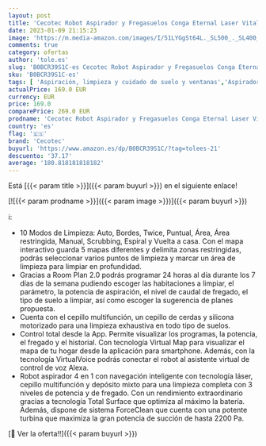 ```yaml
---
layout: post
title: 'Cecotec Robot Aspirador y Fregasuelos Conga Eternal Laser Vital. 110 Minutos de Autonomía  2200 Pa  3 Niveles de Potencia  Cepillo Multifunción  10 Modos  App  Asistente Virtual Alexa'
date: 2023-01-09 21:15:23
image: 'https://m.media-amazon.com/images/I/51LYGgSt64L._SL500_._SL400_.jpg'
comments: true
category: ofertas
author: 'tole.es'
slug: 'B0BCR39S1C-es Cecotec Robot Aspirador y Fregasuelos Conga Eternal Laser...'
sku: 'B0BCR39S1C-es'
tags: [ 'Aspiración, limpieza y cuidado de suelo y ventanas','Aspiradoras','Hogar y cocina','Robots aspiradores','alexa','cecotec','🇪🇸', ]
actualPrice: 169.0 EUR
currency: EUR
price: 169.0
comparePrice: 269.0 EUR
prodname: 'Cecotec Robot Aspirador y Fregasuelos Conga Eternal Laser Vital. 110 Minutos de Autonomía  2200 Pa  3 Niveles de Potencia  Cepillo Multifunción  10 Modos  App  Asistente Virtual Alexa'
country: 'es'
flag: '🇪🇸'
brand: 'Cecotec'
buyurl: 'https://www.amazon.es/dp/B0BCR39S1C/?tag=tolees-21'
descuento: '37.17'
average: '180.818181818182'
---
```


Está [{{< param title >}}]({{< param buyurl >}}) en el siguiente enlace!

[![{{< param prodname >}}]({{< param image >}})]({{< param buyurl >}})

ℹ️:

- 10 Modos de Limpieza: Auto, Bordes, Twice, Puntual, Área, Área restringida, Manual, Scrubbing, Espiral y Vuelta a casa. Con el mapa interactivo guarda 5 mapas diferentes y delimita zonas restringidas, podrás seleccionar varios puntos de limpieza y marcar un área de limpieza para limpiar en profundidad.
- Gracias a Room Plan 2.0 podrás programar 24 horas al día durante los 7 días de la semana pudiendo escoger las habitaciones a limpiar, el parámetro, la potencia de aspiración, el nivel de caudal de fregado, el tipo de suelo a limpiar, así como escoger la sugerencia de planes propuesta.
- Cuenta con el cepillo multifunción, un cepillo de cerdas y silicona motorizado para una limpieza exhaustiva en todo tipo de suelos.
- Control total desde la App. Permite visualizar los programas, la potencia, el fregado y el historial. Con tecnología Virtual Map para visualizar el mapa de tu hogar desde la aplicación para smartphone. Además, con la tecnología VirtualVoice podrás conectar el robot al asistente virtual de control de voz Alexa.
- Robot aspirador 4 en 1 con navegación inteligente con tecnología láser, cepillo multifunción y depósito mixto para una limpieza completa con 3 niveles de potencia y de fregado. Con un rendimiento extraordinario gracias a tecnología Total Surface que optimiza al máximo la batería. Además, dispone de sistema ForceClean que cuenta con una potente turbina que maximiza la gran potencia de succión de hasta 2200 Pa.

[🛒 Ver la oferta!!]({{< param buyurl >}})
